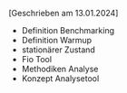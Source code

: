 [Geschrieben am 13.01.2024]

- Definition Benchmarking
- Definition Warmup
- stationärer Zustand
- Fio Tool
- Methodiken Analyse
- Konzept Analysetool

